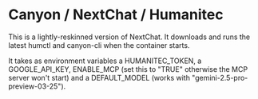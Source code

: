 # Canyon / NextChat / Humanitec

This is a lightly-reskinned version of NextChat. It downloads and runs the latest humctl and canyon-cli when the container starts.

It takes as environment variables a HUMANITEC_TOKEN, a GOOGLE_API_KEY, ENABLE_MCP (set this to "TRUE" otherwise the MCP server won't start) and a DEFAULT_MODEL (works with "gemini-2.5-pro-preview-03-25").
